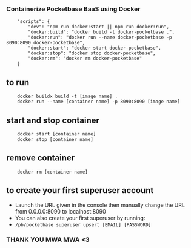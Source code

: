 ### Containerize Pocketbase BaaS using Docker

```
    "scripts": {
        "dev": "npm run docker:start || npm run docker:run",
        "docker:build": "docker build -t docker-pocketbase .",
        "docker:run": "docker run --name docker-pocketbase -p 8090:8090 docker-pocketbase",
        "docker:start": "docker start docker-pocketbase",
        "docker:stop": "docker stop docker-pocketbase",
        "docker:rm": "docker rm docker-pocketbase"
    }
```

## to run
```
    docker buildx build -t [image name] .
    docker run --name [container name] -p 8090:8090 [image name]
```

## start and stop container
```
    docker start [container name]
    docker stop [container name]
```

## remove container
```
    docker rm [container name]
```

## to create your first superuser account
- Launch the URL given in the console then manually change the URL from 0.0.0.0:8090 to localhost:8090
- You can also create your first superuser by running: 
- ``` /pb/pocketbase superuser upsert [EMAIL] [PASSWORD] ```

### THANK YOU MWA MWA <3